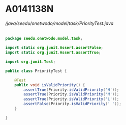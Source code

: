 # A0141138N
###### /java/seedu/onetwodo/model/task/PriorityTest.java
``` java
package seedu.onetwodo.model.task;

import static org.junit.Assert.assertFalse;
import static org.junit.Assert.assertTrue;

import org.junit.Test;

public class PriorityTest {

    @Test
    public void isValidPriority() {
        assertTrue(Priority.isValidPriority('H'));
        assertTrue(Priority.isValidPriority('M'));
        assertTrue(Priority.isValidPriority('L'));
        assertFalse(Priority.isValidPriority(' '));
    }

}
```
